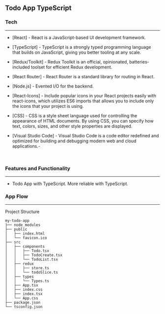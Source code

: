 ## <strong>Todo App TypeScript</strong><br>
### Tech
<hr>

- [React] - React is a JavaScript-based UI development framework.

- [TypeScript] - TypeScript is a strongly typed programming language that builds on JavaScript, giving you better tooling at any scale.

- [Redux/Toolkit] - Redux Toolkit is an official, opinionated, batteries-included toolset for efficient Redux development.

- [React Router] - React Router is a standard library for routing in React.

- [Node.js] - Evented I/O for the backend.

- [React-Icons] - Include popular icons in your React projects easily with react-icons, which utilizes ES6 imports that allows you to include only the icons that your project is using.

- [CSS] - CSS is a style sheet language used for controlling the appearance of HTML documents. By using CSS, you can specify how text, colors, sizes, and other style properties are displayed.

- [Visual Studio Code] - Visual Studio Code is a code editor redefined and optimized for building and debugging modern web and cloud applications.- 
<br>

###  Features and Functionality
<hr>

- Todo App with TypeScript. More reliable with TypeScript.

###  App Flow
<hr>
Project Structure

```
my-todo-app 
├── node_modules 
├── public 
│   ├── index.html  
│   └── favicon.ico  
├── src
│   ├── components  
│   │   ├── Todo.tsx  
│   │   ├── TodoCreate.tsx  
│   │   └── TodoList.tsx  
│   ├── redux  
│   │   ├── store.ts  
│   │   └── todoSlice.ts  
│   ├── types  
│   │   └── Types.ts  
│   ├── App.tsx  
│   ├── index.css  
│   ├── index.tsx  
│   └── App.css  
├── package.json  
└── tsconfig.json
